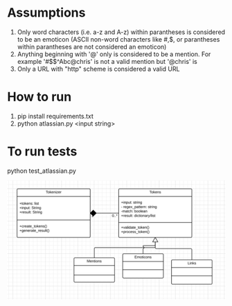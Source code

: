 Assumptions
===========
1. Only word characters (i.e. a-z and A-z) within parantheses is considered to be an emoticon
   (ASCII non-word characters like #,$, or parantheses within parantheses are not considered 
   an emoticon)
2. Anything beginning with '@' only is considered to be a mention. For example '#$$^Abc@chris'
   is not a valid mention but '@chris' is
3. Only a URL with "http" scheme is considered a valid URL

How to run
==========
1. pip install requirements.txt
2. python atlassian.py &lt;input string&gt;

To run tests
============
python test_atlassian.py


![A simple class diagram](https://github.com/MythriNagaraju/atlassian/blob/master/UML.png)
